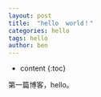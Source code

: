 ```yaml
---
layout: post
title:  "hello  world！"
categories: hello
tags: hello
author: ben 
---
```

* content
{:toc}


第一篇博客，hello。

